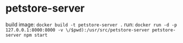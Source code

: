 # petstore-server

build image: `docker build -t petstore-server .`
run: `docker run -d -p 127.0.0.1:8000:8000 -v \/$pwd):/usr/src/petstore-server petstore-server npm start`
